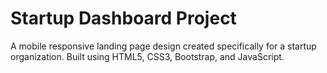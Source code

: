 # Startup Dashboard Project

   A mobile responsive landing page design created specifically for a startup organization. Built using HTML5, CSS3, Bootstrap, and          JavaScript. 
